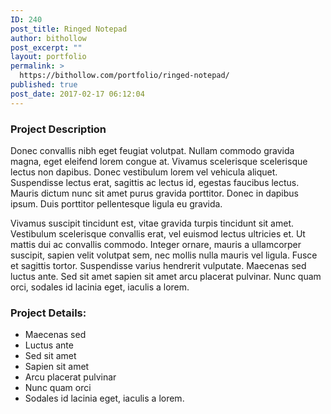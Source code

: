 ```yaml
---
ID: 240
post_title: Ringed Notepad
author: bithollow
post_excerpt: ""
layout: portfolio
permalink: >
  https://bithollow.com/portfolio/ringed-notepad/
published: true
post_date: 2017-02-17 06:12:04
---
```

<h3>Project Description</h3>
Donec convallis nibh eget feugiat volutpat. Nullam commodo gravida magna, eget eleifend lorem congue at. Vivamus scelerisque scelerisque lectus non dapibus. Donec vestibulum lorem vel vehicula aliquet. Suspendisse lectus erat, sagittis ac lectus id, egestas faucibus lectus. Mauris dictum nunc sit amet purus gravida porttitor. Donec in dapibus ipsum. Duis porttitor pellentesque ligula eu gravida.

Vivamus suscipit tincidunt est, vitae gravida turpis tincidunt sit amet. Vestibulum scelerisque convallis erat, vel euismod lectus ultricies et. Ut mattis dui ac convallis commodo. Integer ornare, mauris a ullamcorper suscipit, sapien velit volutpat sem, nec mollis nulla mauris vel ligula. Fusce et sagittis tortor. Suspendisse varius hendrerit vulputate. Maecenas sed luctus ante. Sed sit amet sapien sit amet arcu placerat pulvinar. Nunc quam orci, sodales id lacinia eget, iaculis a lorem.
<h3>Project Details:</h3>
<ul>
 	<li>Maecenas sed</li>
 	<li>Luctus ante</li>
 	<li>Sed sit amet</li>
 	<li>Sapien sit amet</li>
 	<li>Arcu placerat pulvinar</li>
 	<li>Nunc quam orci</li>
 	<li>Sodales id lacinia eget, iaculis a lorem.</li>
</ul>
&nbsp;